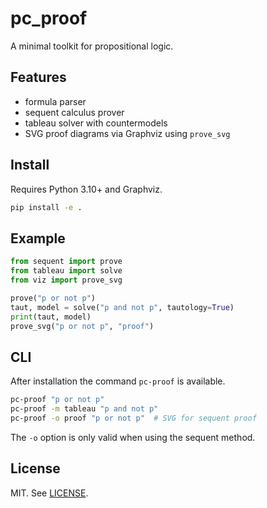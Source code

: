 # pc_proof

A minimal toolkit for propositional logic.

## Features
- formula parser
- sequent calculus prover
- tableau solver with countermodels
- SVG proof diagrams via Graphviz using `prove_svg`

## Install
Requires Python 3.10+ and Graphviz.
```bash
pip install -e .
```

## Example
```python
from sequent import prove
from tableau import solve
from viz import prove_svg

prove("p or not p")
taut, model = solve("p and not p", tautology=True)
print(taut, model)
prove_svg("p or not p", "proof")
```

## CLI
After installation the command `pc-proof` is available.

```bash
pc-proof "p or not p"
pc-proof -m tableau "p and not p"
pc-proof -o proof "p or not p"  # SVG for sequent proof
```

The `-o` option is only valid when using the sequent method.

## License
MIT. See [LICENSE](LICENSE).
